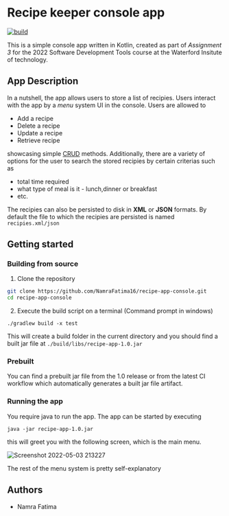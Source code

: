 # Recipe keeper console app

[![build](https://github.com/NamraFatima16/recipe-app-console/actions/workflows/build.yml/badge.svg)](https://github.com/NamraFatima16/recipe-app-console/actions/workflows/build.yml)

This is a simple console app written in Kotlin, created as part of _Assignment 3_ for the 2022 Software Development Tools course at the Waterford Insitute of technology. 

## App Description
In a nutshell, the app allows users to store a list of recipies. Users interact with the app by a _menu_ system UI in the console. Users are allowed to 
- Add a recipe 
- Delete a recipe
- Update a recipe
- Retrieve recipe

showcasing simple [CRUD](https://en.wikipedia.org/wiki/Create,_read,_update_and_delete) methods. Additionally, there are a variety of options for the user to search
the stored recipies by certain criterias such as
- total time required 
- what type of meal is it - lunch,dinner or breakfast
- etc.

The recipies can also be persisted to disk in **XML** or **JSON** formats. By default the file to which the recipies are persisted is named `recipies.xml/json`

## Getting started

### Building from source
1. Clone the repository
```bash
git clone https://github.com/NamraFatima16/recipe-app-console.git
cd recipe-app-console
```
2. Execute the build script on a terminal (Command prompt in windows)
```
./gradlew build -x test
```
This will create a build folder in the current directory and you should find a built jar file at `./build/libs/recipe-app-1.0.jar` 

### Prebuilt
You can find a prebuilt jar file from the 1.0 release or from the latest CI workflow which automatically generates a built jar file artifact.

### Running the app
You require java to run the app. The app can be started by executing
```
java -jar recipe-app-1.0.jar
```
this will greet you with the following screen, which is the main menu. 


![Screenshot 2022-05-03 213227](https://user-images.githubusercontent.com/78031248/166561307-f34abac8-39b0-4d3f-bfae-d1e0bd89bb64.png)

The rest of the menu system is pretty self-explanatory
## Authors

- Namra Fatima 
